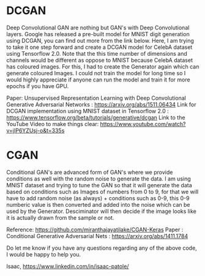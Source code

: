 # DCGAN


Deep Convolutional GAN are nothing but GAN's with Deep Convolutional layers. Google has released a pre-built model for MNIST digit generation using DCGAN, you can find out more from the link below. Here, I am trying to take it one step forward and create a DCGAN model for CelebA dataset using Tensorflow 2.0. Note that the this time number of dimensions and channels would be different as oppose to MNIST because CelebA dataset has coloured images. For this, I had to create the Generator again which can generate coloured Images. 
I could not train the model for long time so I would highly appreciate if anyone can run the model and train it for more epochs if you have GPU.


Paper: Unsupervised Representation Learning with Deep Convolutional Generative Adversarial Networks : https://arxiv.org/abs/1511.06434
Link for DCGAN implementation using MNIST dataset in Tensorflow 2.0 : https://www.tensorflow.org/beta/tutorials/generative/dcgan
Link to the YouTube Video to make things clear: https://www.youtube.com/watch?v=jIP6YZUsj-o&t=335s

# CGAN

Conditional GAN's are advanced form of GAN's where we provide conditions as well with the random noise to generate the data. I am using MNIST dataset and trying to tune the GAN so that it will generate the data based on conditions such as Images of numbers from 0 to 9, for that we will have to add random noise (as always) + conditions such as 0-9, this 0-9 numberic value is then converted and added into the noise which can be used by the Generator. Desciminator will then decide if the image looks like it is actually drawn from the sample or not. 

Reference: https://github.com/miranthajayatilake/CGAN-Keras
Paper : Conditional Generative Adversarial Nets :  https://arxiv.org/abs/1411.1784

Do let me know if you have any questions regarding any of the above code, I would be happy to help you.

Isaac,
https://www.linkedin.com/in/isaac-patole/
